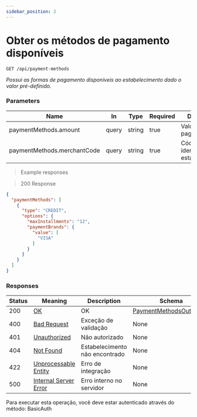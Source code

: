 ```yaml
---
sidebar_position: 2
---
```


# Obter os métodos de pagamento disponíveis

`GET /api/payment-methods`

*Possui as formas de pagamento disponíveis ao estabelecimento dado o valor pré-definido.*

<h3 id="paymentmethods-parameters">Parameters</h3>

|Name|In|Type|Required|Description|
|---|---|---|---|---|
|paymentMethods.amount|query|string|true|Valor do pagamento|
|paymentMethods.merchantCode|query|string|true|Código de identificação do estabelecimento|

> Example responses

> 200 Response

```json
{
  "paymentMethods": [
    {
      "type": "CREDIT",
      "options": {
        "maxInstallments": "12",
        "paymentBrands": {
          "value": [
            "VISA"
          ]
        }
      }
    }
  ]
}
```

<h3 id="paymentmethods-responses">Responses</h3>

|Status|Meaning|Description|Schema|
|---|---|---|---|
|200|[OK](https://tools.ietf.org/html/rfc7231#section-6.3.1)|OK|[PaymentMethodsOutputDto](#schemapaymentmethodsoutputdto)|
|400|[Bad Request](https://tools.ietf.org/html/rfc7231#section-6.5.1)|Exceção de validação|None|
|401|[Unauthorized](https://tools.ietf.org/html/rfc7235#section-3.1)|Não autorizado|None|
|404|[Not Found](https://tools.ietf.org/html/rfc7231#section-6.5.4)|Estabelecimento não encontrado|None|
|422|[Unprocessable Entity](https://tools.ietf.org/html/rfc2518#section-10.3)|Erro de integração|None|
|500|[Internal Server Error](https://tools.ietf.org/html/rfc7231#section-6.6.1)|Erro interno no servidor|None|

<aside class="warning">
Para executar esta operação, você deve estar autenticado através do método:
BasicAuth
</aside>